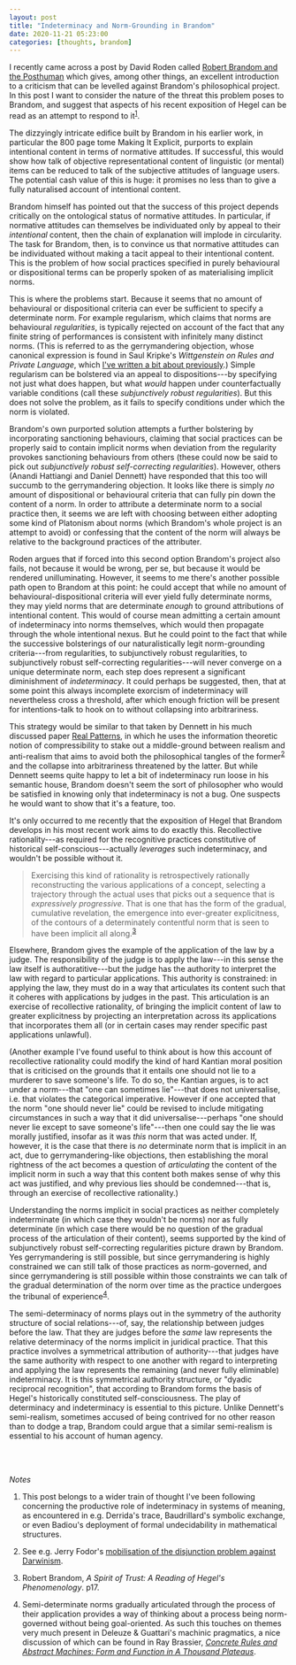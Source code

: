 ```yaml
---
layout: post
title: "Indeterminacy and Norm-Grounding in Brandom"
date: 2020-11-21 05:23:00
categories: [thoughts, brandom]
---
```


I recently came across a post by David Roden called [Robert Brandom and the Posthuman](https://enemyindustry.wordpress.com/2014/08/23/robert-brandom-and-posthumanism/) which gives, among other things, an excellent introduction to a criticism that can be levelled against Brandom's philosophical project. In this post I want to consider the nature of the threat this problem poses to Brandom, and suggest that aspects of his recent exposition of Hegel can be read as an attempt to respond to it<sup>[1](#r1)</sup>.

The dizzyingly intricate edifice built by Brandom in his earlier work, in particular the 800 page tome Making It Explicit, purports to explain intentional content in terms of normative attitudes. If successful, this would show how talk of objective representational content of linguistic (or mental) items can be reduced to talk of the subjective attitudes of language users. The potential cash value of this is huge: it promises no less than to give a fully naturalised account of intentional content.

Brandom himself has pointed out that the success of this project depends critically on the ontological status of normative attitudes. In particular, if normative attitudes can themselves be individuated only by appeal to their _intentional_ content, then the chain of explanation will implode in circularity. The task for Brandom, then, is to convince us that normative attitudes can be individuated without making a tacit appeal to their intentional content. This is the problem of how social practices specified in purely behavioural or dispositional terms can be properly spoken of as materialising implicit norms.

This is where the problems start. Because it seems that no amount of behavioural or dispositional criteria can ever be sufficient to specify a determinate norm. For example regularism, which claims that norms are behavioural _regularities_, is typically rejected on account of the fact that any finite string of performances is consistent with infinitely many distinct norms. (This is referred to as the gerrymandering objection, whose canonical expression is found in Saul Kripke's _Wittgenstein on Rules and Private Language_, which [I've written a bit about previously](2020/08/18/rule-following.html).) Simple regularism can be bolstered via an appeal to dispositions---by specifying not just what does happen, but what _would_ happen under counterfactually variable conditions (call these _subjunctively robust regularities_). But this does not solve the problem, as it fails to specify conditions under which the norm is violated.

Brandom's own purported solution attempts a further bolstering by incorporating sanctioning behaviours, claiming that social practices can be properly said to contain implicit norms when deviation from the regularity provokes sanctioning behaviours from others (these could now be said to pick out _subjunctively robust self-correcting regularities_). However, others (Anandi Hattiangi and Daniel Dennett) have responded that this too will succumb to the gerrymandering objection. It looks like there is simply _no_ amount of dispositional or behavioural criteria that can fully pin down the content of a norm. In order to attribute a determinate norm to a social practice then, it seems we are left with choosing between either adopting some kind of Platonism about norms (which Brandom's whole project is an attempt to avoid) or confessing that the content of the norm will always be relative to the background practices of the attributer.

Roden argues that if forced into this second option Brandom's project also fails, not because it would be wrong, per se, but because it would be rendered unilluminating. However, it seems to me there's another possible path open to Brandom at this point: he could accept that while no amount of behavioural-dispositional criteria will ever yield fully determinate norms, they may yield norms that are determinate _enough_ to ground attributions of intentional content. This would of course mean admitting a certain amount of indeterminacy into norms themselves, which would then propagate through the whole intentional nexus. But he could point to the fact that while the successive bolsterings of our naturalistically legit norm-grounding criteria---from regularities, to subjunctively robust regularities, to subjunctively robust self-correcting regularities---will never converge on a unique determinate norm, each step does represent a significant diminishment of _indeterminacy_. It could perhaps be suggested, then, that at some point this always incomplete exorcism of indeterminacy will nevertheless cross a threshold, after which enough friction will be present for intentions-talk to hook on to without collapsing into arbitrariness.

This strategy would be similar to that taken by Dennett in his much discussed paper [Real Patterns]({{site.baseurl}}/assets/pdf/dennett-real-patterns.pdf), in which he uses the information theoretic notion of compressibility to stake out a middle-ground between realism and anti-realism that aims to avoid both the philosophical tangles of the former<sup>[2](#r2)</sup> and the collapse into arbitrariness threatened by the latter. But while Dennett seems quite happy to let a bit of indeterminacy run loose in his semantic house, Brandom doesn't seem the sort of philosopher who would be satisfied in knowing only that indeterminacy is not a bug. One suspects he would want to show that it's a feature, too.

It's only occurred to me recently that the exposition of Hegel that Brandom develops in his most recent work aims to do exactly this. Recollective rationality---as required for the recognitive practices constitutive of historical self-conscious---actually _leverages_ such indeterminacy, and wouldn't be possible without it.

> Exercising this kind of rationality is retrospectively rationally reconstructing the various applications of a concept, selecting a trajectory through the actual uses that picks out a sequence that is _expressively progressive_. That is one that has the form of the gradual, cumulative revelation, the emergence into ever-greater explicitness, of the contours of a determinately contentful norm that is seen to have been implicit all along.<sup>[3](#r3)</sup>

Elsewhere, Brandom gives the example of the application of the law by a judge. The responsibility of the judge is to apply the law---in this sense the law itself is authoratitive---but the judge has the authority to interpret the law with regard to particular applications. This authority is constrained: in applying the law, they must do in a way that articulates its content such that it coheres with applications by judges in the past. This articulation is an exercise of recollective rationality, of bringing the implicit content of law to greater explicitness by projecting an interpretation across its applications that incorporates them all (or in certain cases may render specific past applications unlawful).

(Another example I've found useful to think about is how this account of recollective rationality could modify the kind of hard Kantian moral position that is criticised on the grounds that it entails one should not lie to a murderer to save someone's life. To do so, the Kantian argues, is to act under a norm---that "one can sometimes lie"---that does not universalise, i.e. that violates the categorical imperative. However if one accepted that the norm "one should never lie" could be revised to include mitigating circumstances in such a way that it did universalise---perhaps "one should never lie except to save someone's life"---then one could say the lie was morally justified, insofar as it was _this_ norm that was acted under. If, however, it is the case that there is _no_ determinate norm that is implicit in an act, due to gerrymandering-like objections, then establishing the moral rightness of the act becomes a question of _articulating_ the content of the implicit norm in such a way that this content both makes sense of why this act was justified, and why previous lies should be condemned---that is, through an exercise of recollective rationality.)

Understanding the norms implicit in social practices as neither completely indeterminate (in which case they wouldn't be norms) nor as fully determinate (in which case there would be no question of the gradual process of the articulation of their content), seems supported by the kind of subjunctively robust self-correcting regularities picture drawn by Brandom. Yes gerrymandering is still possible, but since gerrymandering is highly constrained we can still talk of those practices as norm-governed, and since gerrymandering is still possible within those constraints we can talk of the gradual determination of the norm over time as the practice undergoes the tribunal of experience<sup>[4](#r4)</sup>.

The semi-determinacy of norms plays out in the symmetry of the authority structure of social relations---of, say, the relationship between judges before the law. That they are judges before the _same_ law represents the relative determinacy of the norms implicit in juridical practice. That this practice involves a symmetrical attribution of authority---that judges have the same authority with respect to one another with regard to interpreting and applying the law represents the remaining (and never fully eliminable) indeterminacy. It is this symmetrical authority structure, or "dyadic reciprocal recognition", that according to Brandom forms the basis of Hegel's historically constituted self-consciousness. The play of determinacy and indeterminacy is essential to this picture. Unlike Dennett's semi-realism, sometimes accused of being contrived for no other reason than to dodge a trap, Brandom could argue that a similar semi-realism is essential to his account of human agency.

<br />
<br />

_Notes_

1. <a name="r1"></a>This post belongs to a wider train of thought I've been following concerning the productive role of indeterminacy in systems of meaning, as encountered in e.g. Derrida's trace, Baudrillard's symbolic exchange, or even Badiou's deployment of formal undecidability in mathematical structures.

2. <a name="r2"></a>See e.g. Jerry Fodor's [mobilisation of the disjunction problem against Darwinism]({{site.baseurl}}/assets/pdf/fodor-darwin.pdf).

3. <a name="r3"></a>Robert Brandom, _A Spirit of Trust: A Reading of Hegel's Phenomenology_. p17.

4. <a name="r4"></a>Semi-determinate norms gradually articulated through the process of their application provides a way of thinking about a process being norm-governed without being goal-oriented. As such this touches on themes very much present in Deleuze & Guattari's machinic pragmatics, a nice discussion of which can be found in Ray Brassier, [_Concrete Rules and Abstract Machines: Form and Function in A Thousand Plateaus_]({{site.baseurl}}/assets/pdf/brassier-concrete-rules.pdf).
